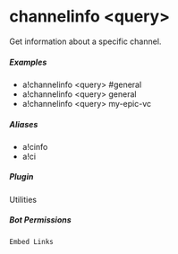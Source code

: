 # channelinfo &lt;query&gt;

Get information about a specific channel.
			

##### Examples

* a!channelinfo &lt;query&gt; #general
* a!channelinfo &lt;query&gt; general
* a!channelinfo &lt;query&gt; my-epic-vc


##### Aliases

* a!cinfo
* a!ci


##### Plugin
Utilities


##### Bot Permissions
`Embed Links`